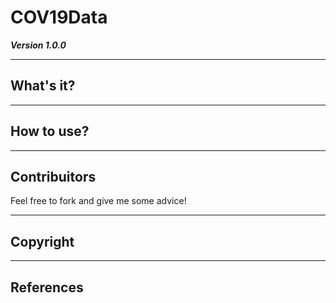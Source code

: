 # COV19Data
***Version 1.0.0***

<hr>

## What's it?

<hr>

## How to use?

<hr>

## Contribuitors
  <p>Feel free to fork and give me some advice!</p>
  
<hr>

## Copyright

<hr>

## References
